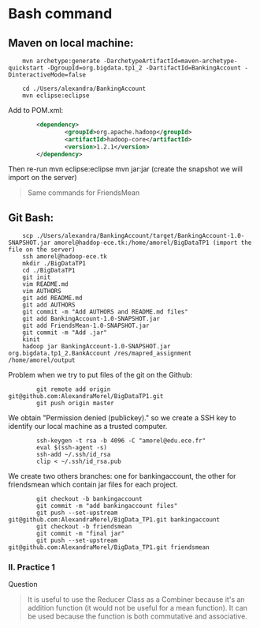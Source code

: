 # Bash command

## Maven on local machine:
        mvn archetype:generate -DarchetypeArtifactId=maven-archetype-quickstart -DgroupId=org.bigdata.tp1_2 -DartifactId=BankingAccount -DinteractiveMode=false

        cd ./Users/alexandra/BankingAccount
        mvn eclipse:eclipse

Add to POM.xml:
```xml
        <dependency>
                <groupId>org.apache.hadoop</groupId>
                <artifactId>hadoop-core</artifactId>
                <version>1.2.1</version>
        </dependency>
```

Then re-run
        mvn eclipse:eclipse
        mvn jar:jar (create the snapshot we will import on the server)

> Same commands for FriendsMean

## Git Bash:
        scp ./Users/alexandra/BankingAccount/target/BankingAccount-1.0-SNAPSHOT.jar amorel@haddop-ece.tk:/home/amorel/BigDataTP1 (import the file on the server)
        ssh amorel@hadoop-ece.tk
        mkdir ./BigDataTP1
        cd ./BigDataTP1
        git init
        vim README.md
        vim AUTHORS
        git add README.md
        git add AUTHORS
        git commit -m "Add AUTHORS and README.md files"
        git add BankingAccount-1.0-SNAPSHOT.jar
        git add FriendsMean-1.0-SNAPSHOT.jar
        git commit -m "Add .jar"
        kinit
        hadoop jar BankingAccount-1.0-SNAPSHOT.jar org.bigdata.tp1_2.BankAccount /res/mapred_assignment /home/amorel/output
        

Problem when we try to put files of the git on the Github: 
```
        git remote add origin git@github.com:AlexandraMorel/BigDataTP1.git
        git push origin master
```
We obtain "Permission denied (publickey)." so we create a SSH key to identify our local machine as a trusted computer.
```
        ssh-keygen -t rsa -b 4096 -C "amorel@edu.ece.fr"
        eval $(ssh-agent -s)
        ssh-add ~/.ssh/id_rsa
        clip < ~/.ssh/id_rsa.pub
```
We create two others branches: one for bankingaccount, the other for friendsmean which contain jar files for each project.
```
        git checkout -b bankingaccount
        git commit -m "add bankingaccount files"
        git push --set-upstream git@github.com:AlexandraMorel/BigData_TP1.git bankingaccount
        git checkout -b friendsmean
        git commit -m "final jar"
        git push --set-upstream git@github.com:AlexandraMorel/BigData_TP1.git friendsmean
```

### II. Practice 1
Question
> It is useful to use the Reducer Class as a Combiner because it's an addition function (it would not be useful for a mean function). It can be used because the function is both commutative and associative.
